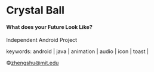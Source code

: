 Crystal Ball
==========

<h4>What does your Future Look Like?</h4>

Independent Android Project

keywords: android | java | animation | audio | icon | toast | 

&copy;zhengshu@mit.edu
